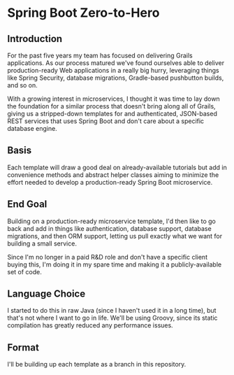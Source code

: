 Spring Boot Zero-to-Hero
========================

Introduction
------------

For the past five years my team has focused on delivering Grails applications. As our process matured we've found
ourselves able to deliver production-ready Web applications in a really big hurry, leveraging things like Spring
Security, database migrations, Gradle-based pushbutton builds, and so on.

With a growing interest in microservices, I thought it was time to lay down the foundation for a similar process that
doesn't bring along all of Grails, giving us a stripped-down templates for and  authenticated, JSON-based REST services
that uses Spring Boot and don't care about a specific database engine.

Basis
-----

Each template will draw a good deal on already-available tutorials but add in convenience methods and abstract helper
classes aiming to minimize the effort needed to develop a production-ready Spring Boot microservice.

End Goal
--------

Building on a production-ready microservice template, I'd then like to go back and add in things like authentication,
database support, database migrations, and then ORM support, letting us pull exactly what we want for building a small
service.

Since I'm no longer in a paid R&D role and don't have a specific client buying this, I'm doing it in my spare time and
making it a publicly-available set of code.

Language Choice
---------------

I started to do this in raw Java (since I haven't used it in a long time), but that's not where I want to go in life.
We'll be using Groovy, since its static compilation has greatly reduced any performance issues.

Format
------

I'll be building up each template as a branch in this repository.






